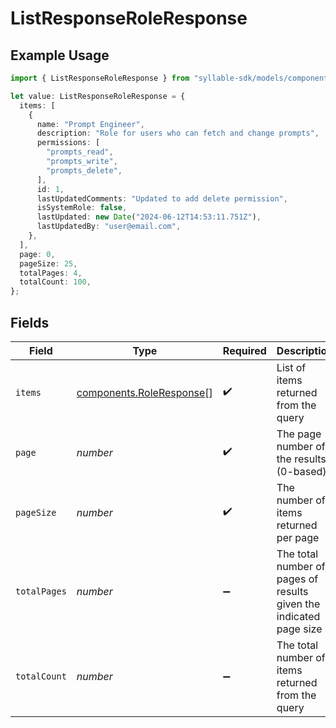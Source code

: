 # ListResponseRoleResponse

## Example Usage

```typescript
import { ListResponseRoleResponse } from "syllable-sdk/models/components";

let value: ListResponseRoleResponse = {
  items: [
    {
      name: "Prompt Engineer",
      description: "Role for users who can fetch and change prompts",
      permissions: [
        "prompts_read",
        "prompts_write",
        "prompts_delete",
      ],
      id: 1,
      lastUpdatedComments: "Updated to add delete permission",
      isSystemRole: false,
      lastUpdated: new Date("2024-06-12T14:53:11.751Z"),
      lastUpdatedBy: "user@email.com",
    },
  ],
  page: 0,
  pageSize: 25,
  totalPages: 4,
  totalCount: 100,
};
```

## Fields

| Field                                                                | Type                                                                 | Required                                                             | Description                                                          | Example                                                              |
| -------------------------------------------------------------------- | -------------------------------------------------------------------- | -------------------------------------------------------------------- | -------------------------------------------------------------------- | -------------------------------------------------------------------- |
| `items`                                                              | [components.RoleResponse](../../models/components/roleresponse.md)[] | :heavy_check_mark:                                                   | List of items returned from the query                                |                                                                      |
| `page`                                                               | *number*                                                             | :heavy_check_mark:                                                   | The page number of the results (0-based)                             | 0                                                                    |
| `pageSize`                                                           | *number*                                                             | :heavy_check_mark:                                                   | The number of items returned per page                                | 25                                                                   |
| `totalPages`                                                         | *number*                                                             | :heavy_minus_sign:                                                   | The total number of pages of results given the indicated page size   | 4                                                                    |
| `totalCount`                                                         | *number*                                                             | :heavy_minus_sign:                                                   | The total number of items returned from the query                    | 100                                                                  |